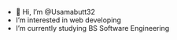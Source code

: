 - 👋 Hi, I’m @Usamabutt32
- I’m interested in web developing
- I’m currently studying BS Software Engineering

<!---
Usamabutt32/Usamabutt32 is a ✨ special ✨ repository because its `README.md` (this file) appears on your GitHub profile.
You can click the Preview link to take a look at your changes.
--->
